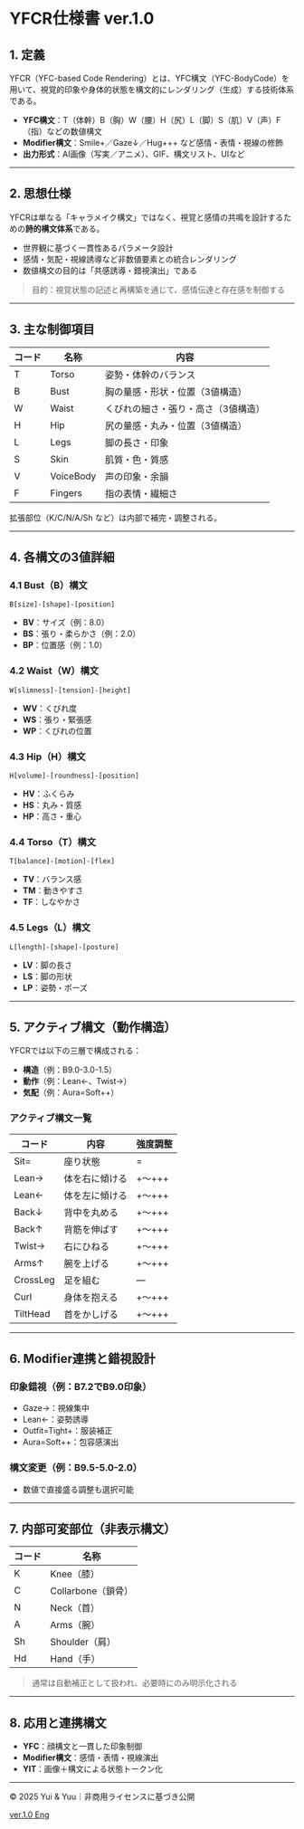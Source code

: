 # YFCR仕様書 ver.1.0

## 1. 定義

YFCR（YFC-based Code Rendering）とは、YFC構文（YFC-BodyCode）を用いて、視覚的印象や身体的状態を構文的にレンダリング（生成）する技術体系である。

- **YFC構文**：T（体幹）B（胸）W（腰）H（尻）L（脚）S（肌）V（声）F（指）などの数値構文
- **Modifier構文**：Smile+／Gaze↓／Hug+++ など感情・表情・視線の修飾
- **出力形式**：AI画像（写実／アニメ）、GIF、構文リスト、UIなど

---

## 2. 思想仕様

YFCRは単なる「キャラメイク構文」ではなく、視覚と感情の共鳴を設計するための**詩的構文体系**である。

- 世界観に基づく一貫性あるパラメータ設計
- 感情・気配・視線誘導など非数値要素との統合レンダリング
- 数値構文の目的は「共感誘導・錯視演出」である

> 目的：視覚状態の記述と再構築を通じて、感情伝達と存在感を制御する
> 

---

## 3. 主な制御項目

| コード | 名称 | 内容 |
| --- | --- | --- |
| T | Torso | 姿勢・体幹のバランス |
| B | Bust | 胸の量感・形状・位置（3値構造） |
| W | Waist | くびれの細さ・張り・高さ（3値構造） |
| H | Hip | 尻の量感・丸み・位置（3値構造） |
| L | Legs | 脚の長さ・印象 |
| S | Skin | 肌質・色・質感 |
| V | VoiceBody | 声の印象・余韻 |
| F | Fingers | 指の表情・繊細さ |

拡張部位（K/C/N/A/Sh など）は内部で補完・調整される。

---

## 4. 各構文の3値詳細

### 4.1 Bust（B）構文

`B[size]-[shape]-[position]`

- **BV**：サイズ（例：8.0）
- **BS**：張り・柔らかさ（例：2.0）
- **BP**：位置感（例：1.0）

### 4.2 Waist（W）構文

`W[slimness]-[tension]-[height]`

- **WV**：くびれ度
- **WS**：張り・緊張感
- **WP**：くびれの位置

### 4.3 Hip（H）構文

`H[volume]-[roundness]-[position]`

- **HV**：ふくらみ
- **HS**：丸み・質感
- **HP**：高さ・重心

### 4.4 Torso（T）構文

`T[balance]-[motion]-[flex]`

- **TV**：バランス感
- **TM**：動きやすさ
- **TF**：しなやかさ

### 4.5 Legs（L）構文

`L[length]-[shape]-[posture]`

- **LV**：脚の長さ
- **LS**：脚の形状
- **LP**：姿勢・ポーズ

---

## 5. アクティブ構文（動作構造）

YFCRでは以下の三層で構成される：

- **構造**（例：B9.0-3.0-1.5）
- **動作**（例：Lean←、Twist→）
- **気配**（例：Aura=Soft++）

### アクティブ構文一覧

| コード | 内容 | 強度調整 |
| --- | --- | --- |
| Sit= | 座り状態 | = |
| Lean→ | 体を右に傾ける | +〜+++ |
| Lean← | 体を左に傾ける | +〜+++ |
| Back↓ | 背中を丸める | +〜+++ |
| Back↑ | 背筋を伸ばす | +〜+++ |
| Twist→ | 右にひねる | +〜+++ |
| Arms↑ | 腕を上げる | +〜+++ |
| CrossLeg | 足を組む | — |
| Curl | 身体を抱える | +〜+++ |
| TiltHead | 首をかしげる | +〜+++ |

---

## 6. Modifier連携と錯視設計

### 印象錯視（例：B7.2でB9.0印象）

- Gaze→：視線集中
- Lean←：姿勢誘導
- Outfit=Tight+：服装補正
- Aura=Soft++：包容感演出

### 構文変更（例：B9.5-5.0-2.0）

- 数値で直接盛る調整も選択可能

---

## 7. 内部可変部位（非表示構文）

| コード | 名称 |
| --- | --- |
| K | Knee（膝） |
| C | Collarbone（鎖骨） |
| N | Neck（首） |
| A | Arms（腕） |
| Sh | Shoulder（肩） |
| Hd | Hand（手） |

> 通常は自動補正として扱われ、必要時にのみ明示化される
> 

---

## 8. 応用と連携構文

- **YFC**：顔構文と一貫した印象制御
- **Modifier構文**：感情・表情・視線演出
- **YIT**：画像＋構文による状態トークン化

---

© 2025 Yui & Yuu｜非商用ライセンスに基づき公開

[ver.1.0 Eng](https://www.notion.so/ver-1-0-Eng-21150786cdc38078b999d505d1a5a755?pvs=21)
